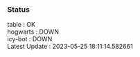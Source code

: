 ### Status


table : OK  
hogwarts : DOWN  
icy-bot : DOWN  
Latest Update : 2023-05-25 18:11:14.582661
